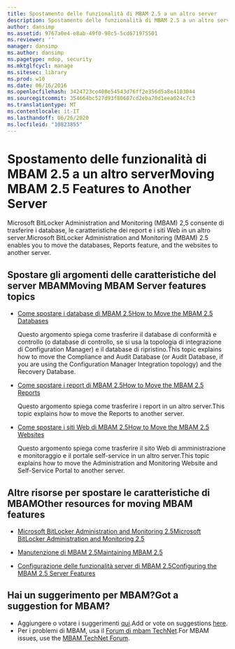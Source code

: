 ```yaml
---
title: Spostamento delle funzionalità di MBAM 2.5 a un altro server
description: Spostamento delle funzionalità di MBAM 2.5 a un altro server
author: dansimp
ms.assetid: 9767a0e4-e8ab-49f0-98c5-5cd671975501
ms.reviewer: ''
manager: dansimp
ms.author: dansimp
ms.pagetype: mdop, security
ms.mktglfcycl: manage
ms.sitesec: library
ms.prod: w10
ms.date: 06/16/2016
ms.openlocfilehash: 3424723ce408e54543d76ff2e356d5a8e4103044
ms.sourcegitcommit: 354664bc527d93f80687cd2eba70d1eea024c7c3
ms.translationtype: MT
ms.contentlocale: it-IT
ms.lasthandoff: 06/26/2020
ms.locfileid: "10823855"
---
```

# <span data-ttu-id="19eda-103">Spostamento delle funzionalità di MBAM 2.5 a un altro server</span><span class="sxs-lookup"><span data-stu-id="19eda-103">Moving MBAM 2.5 Features to Another Server</span></span>


<span data-ttu-id="19eda-104">Microsoft BitLocker Administration and Monitoring (MBAM) 2,5 consente di trasferire i database, le caratteristiche dei report e i siti Web in un altro server.</span><span class="sxs-lookup"><span data-stu-id="19eda-104">Microsoft BitLocker Administration and Monitoring (MBAM) 2.5 enables you to move the databases, Reports feature, and the websites to another server.</span></span>

## <span data-ttu-id="19eda-105">Spostare gli argomenti delle caratteristiche del server MBAM</span><span class="sxs-lookup"><span data-stu-id="19eda-105">Moving MBAM Server features topics</span></span>


-   [<span data-ttu-id="19eda-106">Come spostare i database di MBAM 2.5</span><span class="sxs-lookup"><span data-stu-id="19eda-106">How to Move the MBAM 2.5 Databases</span></span>](how-to-move-the-mbam-25-databases.md)

    <span data-ttu-id="19eda-107">Questo argomento spiega come trasferire il database di conformità e controllo (o database di controllo, se si usa la topologia di integrazione di Configuration Manager) e il database di ripristino.</span><span class="sxs-lookup"><span data-stu-id="19eda-107">This topic explains how to move the Compliance and Audit Database (or Audit Database, if you are using the Configuration Manager Integration topology) and the Recovery Database.</span></span>

-   [<span data-ttu-id="19eda-108">Come spostare i report di MBAM 2.5</span><span class="sxs-lookup"><span data-stu-id="19eda-108">How to Move the MBAM 2.5 Reports</span></span>](how-to-move-the-mbam-25-reports.md)

    <span data-ttu-id="19eda-109">Questo argomento spiega come trasferire i report in un altro server.</span><span class="sxs-lookup"><span data-stu-id="19eda-109">This topic explains how to move the Reports to another server.</span></span>

-   [<span data-ttu-id="19eda-110">Come spostare i siti Web di MBAM 2.5</span><span class="sxs-lookup"><span data-stu-id="19eda-110">How to Move the MBAM 2.5 Websites</span></span>](how-to-move-the-mbam-25-websites.md)

    <span data-ttu-id="19eda-111">Questo argomento spiega come trasferire il sito Web di amministrazione e monitoraggio e il portale self-service in un altro server.</span><span class="sxs-lookup"><span data-stu-id="19eda-111">This topic explains how to move the Administration and Monitoring Website and Self-Service Portal to another server.</span></span>

## <a href="" id="other-resources-for-moving-mbam-features-"></a><span data-ttu-id="19eda-112">Altre risorse per spostare le caratteristiche di MBAM</span><span class="sxs-lookup"><span data-stu-id="19eda-112">Other resources for moving MBAM features</span></span>


-   [<span data-ttu-id="19eda-113">Microsoft BitLocker Administration and Monitoring 2.5</span><span class="sxs-lookup"><span data-stu-id="19eda-113">Microsoft BitLocker Administration and Monitoring 2.5</span></span>](index.md)

-   [<span data-ttu-id="19eda-114">Manutenzione di MBAM 2.5</span><span class="sxs-lookup"><span data-stu-id="19eda-114">Maintaining MBAM 2.5</span></span>](maintaining-mbam-25.md)

-   [<span data-ttu-id="19eda-115">Configurazione delle funzionalità server di MBAM 2.5</span><span class="sxs-lookup"><span data-stu-id="19eda-115">Configuring the MBAM 2.5 Server Features</span></span>](configuring-the-mbam-25-server-features.md)

## <span data-ttu-id="19eda-116">Hai un suggerimento per MBAM?</span><span class="sxs-lookup"><span data-stu-id="19eda-116">Got a suggestion for MBAM?</span></span>
- <span data-ttu-id="19eda-117">Aggiungere o votare i suggerimenti [qui](http://mbam.uservoice.com/forums/268571-microsoft-bitlocker-administration-and-monitoring).</span><span class="sxs-lookup"><span data-stu-id="19eda-117">Add or vote on suggestions [here](http://mbam.uservoice.com/forums/268571-microsoft-bitlocker-administration-and-monitoring).</span></span> 
- <span data-ttu-id="19eda-118">Per i problemi di MBAM, usa il [Forum di mbam TechNet](https://social.technet.microsoft.com/Forums/home?forum=mdopmbam).</span><span class="sxs-lookup"><span data-stu-id="19eda-118">For MBAM issues, use the [MBAM TechNet Forum](https://social.technet.microsoft.com/Forums/home?forum=mdopmbam).</span></span>

 

 





